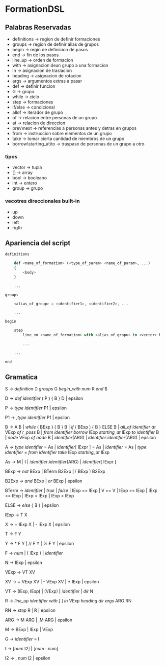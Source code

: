 # FormationDSL

## Palabras Reservadas

- definitions -> region de definir formaciones
- groups -> region de definir alias de grupos
- begin -> regin de definicion de pasos
- end -> fin de los pasos
- line_up -> orden de formacion
- with -> asignacion deun grupo a una formacion
- in -> asignacion de traslacion
- heading -> asignacion de rotacion
- args -> argumentos extras a pasar
- def -> definir funcion
- G -> grupo
- while -> ciclo
- step -> formaciones
- if/else -> condicional
- allof -> iterador de grupo
- of -> relacion entre personas de un grupo
- at -> relacion de direccion
- prev\next -> referencias a personas antes y detras en grupos
- from -> instruccion sobre elementos de un grupo
- take -> tomar cierta cantidad de miembros de un grupo
- borrow\starting_at\to -> traspaso de personas de un grupo a otro

### tipos

- vector -> tupla
- [] -> array
- bool -> booleano
- int -> entero
- group -> grupo

### vecotres direccionales built-in

- up
- down
- left
- rigth

## Apariencia del script

``` python
definitions

    def <name_of_formation> (<type_of_param> <name_of_param>, ...)
    {   
        <body>
    }

    ...

groups 

    <alias_of_group> = <identifier1>, <identifier2>, ... 

    ...

begin 

    step 
        line_on <name_of_formation> with <alias_of_gropu> in <vector> heading <direction> args (<param1>, <param2>, ...)

        ...

    ...

end
```


## Gramatica

S -> *definition* D *groups* G *begin_with* *num* R *end* $

D -> *def* *identifier* ( P ) { B } D | epsilon

P -> *type* *identifier* P1 | epsilon

P1 -> ,*type* *identifier* P1 | epsilon

B -> A B | *while* ( BExp ) { B } B | *if* ( BExp ) { B } ELSE B | *all_of* *identifier* *at* VExp *of* *r_poss* B | *from* *identifier* *borrow* IExp *starting_at* IExp *to* *identifier* B | *node* VExp *of* *node* B | *identifier*(ARG) | *identifier*.*identifier*(ARG) | epsilon

A -> *type* *identifier* = As | *identifier*[ IExpr ] = As  | *identifier* = As  | *type* *identifier* = *from* *identifier* *take* IExp *starting_at* IExp

As -> M | I | *identifier*.*identifier*(ARG) | *identifier*[ IExpr ]

BExp ->  *not* BExp | BTerm B2Exp | ( BExp ) B2Exp

B2Exp -> *and* BExp | *or* BExp | epsilon

BTerm -> *identifier* | *true* | *false* | IExp == IExp | V == V | IExp >= IExp | IExp <= IExp | IExp < IExp | IExp > IExp

ELSE -> *else* { B } | epsilon

IExp -> T X

X -> + IExp X | - IExp X | epsilon

T -> F Y

Y -> * F Y | // F Y | % F Y | epsilon

F -> *num* | ( IExp ) | *identifier*

N -> IExp | epsilon

VExp -> VT XV

XV -> + VExp XV | - VExp XV | * IExp |  epsilon

VT -> (IExp, IExp) | (VExp) | *identifier* | *dir* N

R -> *line_up* *identifier* *with* [ ] *in* VExp *heading* *dir* *args* ARG RN

RN -> *step* R | R | epsilon

ARG -> M ARG | ,M ARG | epsilon

M -> BExp | IExp | VExp

G -> *identifier* = I

I -> [*num* I2] | [*num* : *num*]

I2 -> , *num* I2 | epsilon

